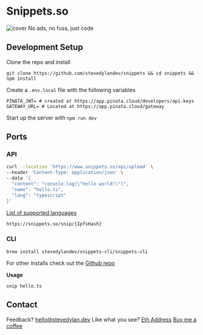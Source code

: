 # Snippets.so
![cover](https://www.snippets.so/og.png)
No ads, no fuss, just code

## Development Setup

Clone the repo and install

```
git clone https://github.com/stevedylandev/snippets && cd snippets && npm install
```

Create a `.env.local` file with the following variables

```
PINATA_JWT= # created at https://app.pinata.cloud/developers/api-keys
GATEWAY_URL= # Located at https://app.pinata.cloud/gateway
```

Start up the server with `npm run dev`

## Ports

### API

```bash
curl --location 'https://www.snippets.so/api/upload' \
--header 'Content-Type: application/json' \
--data '{
  "content": "console.log(\"hello world!\")",
  "name": "hello.ts",
  "lang": "typescript"
}'

```
[List of supported languages](https://github.com/stevedylandev/snippets/blob/main/lib/languages.ts)

```
https://snippets.so/snip/{IpfsHash}
```

### CLI

```
brew install stevedylandev/snippets-cli/snippets-cli
```

For other installs check out the [Github repo](https://github.com/stevedylandev/snippets-cli)

**Usage**

```
snip hello.ts
```

## Contact

Feedback? [hello@stevedylan.dev](mailto:hello@stevedylan.dev)
Like what you see? [Eth Address](https://rainbow.me/stevedylandev.eth) [Buy me a coffee](https://buymeacoffee.com/stevedylandev)
